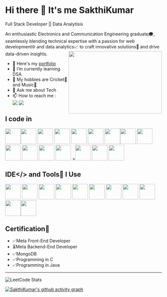# Hi there 👋 It's me SakthiKumar 

Full Stack Developer || Data Analytisis

An enthusiastic Electronics and Communication Engineering graduate🎓, seamlessly blending technical expertise with a passion for web development🌐 and data analytics📈 to craft innovative solutions🚀 and drive data-driven insights.
<img align="right" width="300" height="200" src="https://i.pinimg.com/originals/47/f0/34/47f0342cec72b800463bf003eac1257e.gif">
- 🔭 Here's my [portfolio](https://sakthikumar08.github.io/portfolio/)                                                 
- 🌱 I’m currently learning DSA
- 👯 My hobbies are Cricket🏏 and Music🎵
- 💬 Ask me about Tech
- 📫 How to reach me :
<br /> [<img src="https://img.shields.io/badge/Gmail-D14836?style=for-the-badge&logo=gmail&logoColor=white" />](sakthikumar21@gmail.com) [<img src="https://img.shields.io/badge/LinkedIn-0077B5?style=for-the-badge&logo=linkedin&logoColor=white" />](www.linkedin.com/in/sakthikumar08)


## I code in
<img height="50" width="50" src="https://img.icons8.com/color/48/000000/java-coffee-cup-logo.png" /><img height="50" width="50" src="https://img.icons8.com/color/48/000000/python.png" /> <img height="50" width="50" src="https://img.icons8.com/color/48/000000/c-programming.png" /> <img height="50" width="50" src="https://img.icons8.com/color/48/000000/html-5.png" /> <img height="50" width="50" src="https://img.icons8.com/color/48/000000/css3.png" />  <img height="50" width="50" src="https://img.icons8.com/color/48/000000/bootstrap.png" />
<img height="50" width="50" src="https://img.icons8.com/color/48/000000/javascript.png"/><img height="50" width="50" src="https://img.icons8.com/fluency/48/tailwind_css.png" /> <img height="50" width="50" src="https://img.icons8.com/color/48/000000/react-native.png"/> <img height="50" width="50" src="https://img.icons8.com/ios/50/express-js.png"/> <img height="50" width="50" src="https://img.icons8.com/color/48/000000/mysql-logo.png"/> <img height="50" width="50" src="https://img.icons8.com/color/48/000000/mongodb.png"/> <img height="50" width="50" src="https://img.icons8.com/color/48/000000/nodejs.png"/> ><img height="50" width="50" src="https://img.icons8.com/fluent/48/000000/arduino.png"/>  <img height="50" width="50" src="https://img.icons8.com/color/48/numpy.png"/> <img height="50" width="50" src="https://img.icons8.com/color/48/pandas.png"/>

## IDE</> and Tools🔧 I Use
<img height="50" width="50" src="https://img.icons8.com/color/48/000000/visual-studio-code-2019.png"/> <img height="50" width="50" src="https://img.icons8.com/color/48/000000/pycharm.png"/> <img height="50" width="50" src="https://img.icons8.com/color/50/000000/git.png"/> <img height="50" width="50" src="https://img.icons8.com/dusk/64/000000/anaconda.png"/> <img height="50" src="https://img.icons8.com/fluency/48/matlab.png"/> <img height="50" src="https://img.icons8.com/fluency/48/snowflake.png" /> <img height="50" width="50" src="https://img.icons8.com/fluency/48/canva.png"/> <img height="50" width="50" src="https://img.icons8.com/color/48/000000/figma--v1.png"/> <img height="50" width="50" src="https://img.icons8.com/color/48/microsoft-excel-2019.png"/> <img height="50" width="50" src="https://img.icons8.com/color/48/power-bi.png"/><img height="50" src="https://img.shields.io/badge/Netlify-00C7B7?style=for-the-badge&logo=netlify&logoColor=white"/> 

## Certification📃
- ✅Meta Front-End Developer  
- ⏳Meta Backend-End Developer
- ✅MongoDB
- ✅Programming in C
- ✅Programming in Java

---


![LeetCode Stats](https://leetcard.jacoblin.cool/sakthikumar08?theme=dark&font=Marvel&ext=contest)

[![SakthiKumar's github activity graph](https://github-readme-activity-graph.vercel.app/graph?username=sakthikumar08&bg_color=363636&color=fffaff&line=13ec22&point=fdf7fc&area=true&hide_border=true)](https://github.com/ashutosh00710/github-readme-activity-graph)
